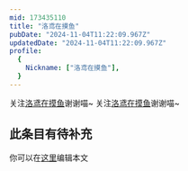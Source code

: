 ```yaml
---
mid: 173435110
title: "洛鸢在摸鱼"
pubDate: "2024-11-04T11:22:09.967Z"
updatedDate: "2024-11-04T11:22:09.967Z"
profile:
  {
    Nickname: ["洛鸢在摸鱼"],
  }
---
```


关注[洛鸢在摸鱼](https://space.bilibili.com/173435110)谢谢喵~ 关注[洛鸢在摸鱼](https://space.bilibili.com/173435110)谢谢喵~

## 此条目有待补充
你可以在[这里](https://github.com/Yuhanawa/VTuber.ICU/edit/master/src/content/v/洛鸢在摸鱼/index.md)编辑本文
